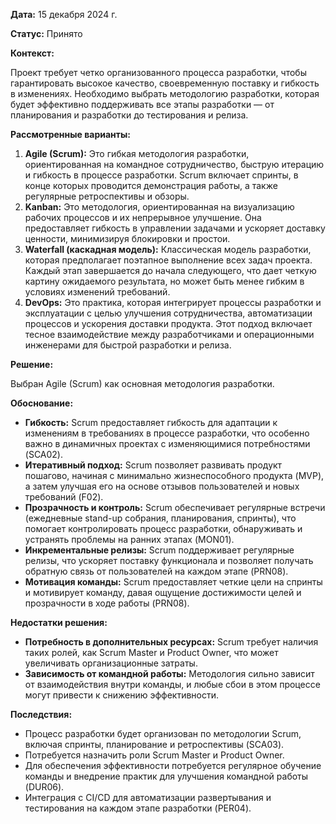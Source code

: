 **Дата:** 15 декабря 2024 г.

**Статус:** Принято

**Контекст:**

Проект требует четко организованного процесса разработки, чтобы гарантировать высокое качество, своевременную поставку и гибкость в изменениях. Необходимо выбрать методологию разработки, которая будет эффективно поддерживать все этапы разработки — от планирования и разработки до тестирования и релиза.

**Рассмотренные варианты:**

1. **Agile (Scrum):** Это гибкая методология разработки, ориентированная на командное сотрудничество, быструю итерацию и гибкость в процессе разработки. Scrum включает спринты, в конце которых проводится демонстрация работы, а также регулярные ретроспективы и обзоры.
2. **Kanban:** Это методология, ориентированная на визуализацию рабочих процессов и их непрерывное улучшение. Она предоставляет гибкость в управлении задачами и ускоряет доставку ценности, минимизируя блокировки и простои.
3. **Waterfall (каскадная модель):** Классическая модель разработки, которая предполагает поэтапное выполнение всех задач проекта. Каждый этап завершается до начала следующего, что дает четкую картину ожидаемого результата, но может быть менее гибким в условиях изменений требований.
4. **DevOps:** Это практика, которая интегрирует процессы разработки и эксплуатации с целью улучшения сотрудничества, автоматизации процессов и ускорения доставки продукта. Этот подход включает тесное взаимодействие между разработчиками и операционными инженерами для быстрой разработки и релиза.

**Решение:**

Выбран Agile (Scrum) как основная методология разработки.

**Обоснование:**

- **Гибкость:** Scrum предоставляет гибкость для адаптации к изменениям в требованиях в процессе разработки, что особенно важно в динамичных проектах с изменяющимися потребностями (SCA02).
- **Итеративный подход:** Scrum позволяет развивать продукт пошагово, начиная с минимально жизнеспособного продукта (MVP), а затем улучшая его на основе отзывов пользователей и новых требований (F02).
- **Прозрачность и контроль:** Scrum обеспечивает регулярные встречи (ежедневные stand-up собрания, планирования, спринты), что помогает контролировать процесс разработки, обнаруживать и устранять проблемы на ранних этапах (MON01).
- **Инкрементальные релизы:** Scrum поддерживает регулярные релизы, что ускоряет поставку функционала и позволяет получать обратную связь от пользователей на каждом этапе (PRN08).
- **Мотивация команды:** Scrum предоставляет четкие цели на спринты и мотивирует команду, давая ощущение достижимости целей и прозрачности в ходе работы (PRN08).

**Недостатки решения:**

- **Потребность в дополнительных ресурсах:** Scrum требует наличия таких ролей, как Scrum Master и Product Owner, что может увеличивать организационные затраты.
- **Зависимость от командной работы:** Методология сильно зависит от взаимодействия внутри команды, и любые сбои в этом процессе могут привести к снижению эффективности.

**Последствия:**

- Процесс разработки будет организован по методологии Scrum, включая спринты, планирование и ретроспективы (SCA03).
- Потребуется назначить роли Scrum Master и Product Owner.
- Для обеспечения эффективности потребуется регулярное обучение команды и внедрение практик для улучшения командной работы (DUR06).
- Интеграция с CI/CD для автоматизации развертывания и тестирования на каждом этапе разработки (PER04).